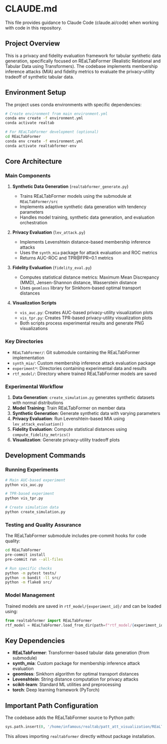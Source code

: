 # CLAUDE.md

This file provides guidance to Claude Code (claude.ai/code) when working with code in this repository.

## Project Overview

This is a privacy and fidelity evaluation framework for tabular synthetic data generation, specifically focused on REaLTabFormer (Realistic Relational and Tabular Data using Transformers). The codebase implements membership inference attacks (MIA) and fidelity metrics to evaluate the privacy-utility tradeoff of synthetic tabular data.

## Environment Setup

The project uses conda environments with specific dependencies:
```bash
# Create environment from main environment.yml
conda env create -f environment.yml
conda activate realtab

# For REaLTabFormer development (optional)
cd REaLTabFormer
conda env create -f environment.yml
conda activate realtabformer-env
```

## Core Architecture

### Main Components

1. **Synthetic Data Generation** (`realtabformer_generate.py`)
   - Trains REaLTabFormer models using the submodule at `REaLTabFormer/src`
   - Implements adaptive synthetic data generation with tendency parameters
   - Handles model training, synthetic data generation, and evaluation orchestration

2. **Privacy Evaluation** (`lev_attack.py`)
   - Implements Levenshtein distance-based membership inference attacks
   - Uses the `synth_mia` package for attack evaluation and ROC metrics
   - Returns AUC-ROC and TPR@FPR=0.1 metrics

3. **Fidelity Evaluation** (`fidelity_eval.py`)
   - Computes statistical distance metrics: Maximum Mean Discrepancy (MMD), Jensen-Shannon distance, Wasserstein distance
   - Uses `geomloss` library for Sinkhorn-based optimal transport distances

4. **Visualization Scripts**
   - `vis_auc.py`: Creates AUC-based privacy-utility visualization plots
   - `vis_tpr.py`: Creates TPR-based privacy-utility visualization plots
   - Both scripts process experimental results and generate PNG visualizations

### Key Directories

- `REaLTabFormer/`: Git submodule containing the REaLTabFormer implementation
- `synth_mia/`: Custom membership inference attack evaluation package
- `experiment*`: Directories containing experimental data and results
- `rtf_model/`: Directory where trained REaLTabFormer models are saved

### Experimental Workflow

1. **Data Generation**: `create_simulation.py` generates synthetic datasets with normal distributions
2. **Model Training**: Train REaLTabFormer on member data
3. **Synthetic Generation**: Generate synthetic data with varying parameters
4. **Privacy Evaluation**: Run Levenshtein-based MIA using `lev_attack_evaluation()`
5. **Fidelity Evaluation**: Compute statistical distances using `compute_fidelity_metrics()`
6. **Visualization**: Generate privacy-utility tradeoff plots

## Development Commands

### Running Experiments
```bash
# Main AUC-based experiment
python vis_auc.py

# TPR-based experiment  
python vis_tpr.py

# Create simulation data
python create_simulation.py
```

### Testing and Quality Assurance
The REaLTabFormer submodule includes pre-commit hooks for code quality:
```bash
cd REaLTabFormer
pre-commit install
pre-commit run --all-files

# Run specific checks
python -m pytest tests/
python -m bandit -ll src/
python -m flake8 src/
```

### Model Management
Trained models are saved in `rtf_model/{experiment_id}/` and can be loaded using:
```python
from realtabformer import REaLTabFormer
rtf_model = REaLTabFormer.load_from_dir(path=f"rtf_model/{experiment_id}")
```

## Key Dependencies

- **REaLTabFormer**: Transformer-based tabular data generation (from submodule)
- **synth_mia**: Custom package for membership inference attack evaluation
- **geomloss**: Sinkhorn algorithm for optimal transport distances
- **Levenshtein**: String distance computation for privacy attacks
- **scikit-learn**: Standard ML utilities and preprocessing
- **torch**: Deep learning framework (PyTorch)

## Important Path Configuration

The codebase adds the REaLTabFormer source to Python path:
```python
sys.path.insert(0, '/home/infamous/realtab/patt_att_visualization/REaLTabFormer/src')
```

This allows importing `realtabformer` directly without package installation.